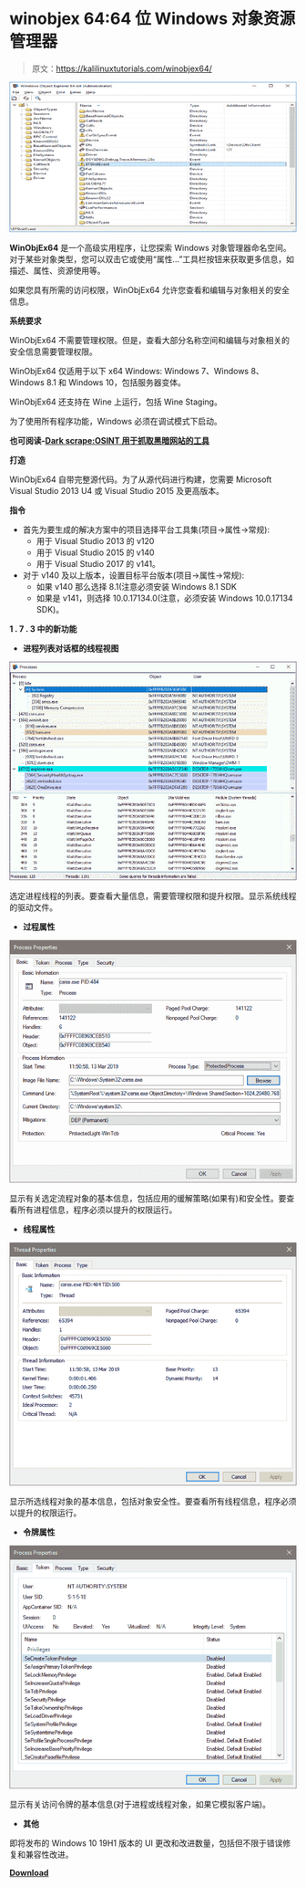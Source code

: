 # winobjex 64:64 位 Windows 对象资源管理器

> 原文：<https://kalilinuxtutorials.com/winobjex64/>

[![WinObjEx64 : Windows Object Explorer 64-bit](img//ea6745bd0a221fa8e4f81157f8c5fc39.png "WinObjEx64 : Windows Object Explorer 64-bit")](https://1.bp.blogspot.com/-jDddM61x4Fk/XSZBTGrhC5I/AAAAAAAABTY/REf9sgp-OJE4Lo0dgXxiT0onlPnOPRsxgCLcBGAs/s1600/WinObjEx64%2B%25281%2529.png)

**WinObjEx64** 是一个高级实用程序，让您探索 Windows 对象管理器命名空间。对于某些对象类型，您可以双击它或使用“属性…”工具栏按钮来获取更多信息，如描述、属性、资源使用等。

如果您具有所需的访问权限，WinObjEx64 允许您查看和编辑与对象相关的安全信息。

**系统要求**

WinObjEx64 不需要管理权限。但是，查看大部分名称空间和编辑与对象相关的安全信息需要管理权限。

WinObjEx64 仅适用于以下 x64 Windows: Windows 7、Windows 8、Windows 8.1 和 Windows 10，包括服务器变体。

WinObjEx64 还支持在 Wine 上运行，包括 Wine Staging。

为了使用所有程序功能，Windows 必须在调试模式下启动。

**也可阅读-[Dark scrape:OSINT 用于抓取黑暗网站的工具](https://kalilinuxtutorials.com/darkscrape/)**

**打造**

WinObjEx64 自带完整源代码。为了从源代码进行构建，您需要 Microsoft Visual Studio 2013 U4 或 Visual Studio 2015 及更高版本。

**指令**

*   首先为要生成的解决方案中的项目选择平台工具集(项目->属性->常规):
    *   用于 Visual Studio 2013 的 v120
    *   用于 Visual Studio 2015 的 v140
    *   用于 Visual Studio 2017 的 v141。
*   对于 v140 及以上版本，设置目标平台版本(项目->属性->常规):
    *   如果 v140 那么选择 8.1(注意必须安装 Windows 8.1 SDK
    *   如果是 v141，则选择 10.0.17134.0(注意，必须安装 Windows 10.0.17134 SDK)。

**1 . 7 . 3 中的新功能**

*   **进程列表对话框的线程视图**

![](img//ed4a6da4bd404b894c5842de0d33449d.png)

选定进程线程的列表。要查看大量信息，需要管理权限和提升权限。显示系统线程的驱动文件。

*   **过程属性**

![](img//6d9eaf3bcf8d3737712898226c0f10fc.png)

显示有关选定流程对象的基本信息，包括应用的缓解策略(如果有)和安全性。要查看所有进程信息，程序必须以提升的权限运行。

*   **线程属性**

![](img//441b00e93859abb9e87e4d5cddc54dad.png)

显示所选线程对象的基本信息，包括对象安全性。要查看所有线程信息，程序必须以提升的权限运行。

*   **令牌属性**

![](img//515726cee2892ffd05f6e1adf5b6b3d0.png)

显示有关访问令牌的基本信息(对于进程或线程对象，如果它模拟客户端)。

*   **其他**

即将发布的 Windows 10 19H1 版本的 UI 更改和改进数量，包括但不限于错误修复和兼容性改进。

[**Download**](https://github.com/hfiref0x/WinObjEx64)